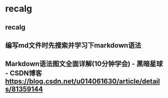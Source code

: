 # recalg
## recalg
## 编写md文件时先搜索并学习下markdown语法   
## Markdown语法图文全面详解(10分钟学会) - 黑暗星球 - CSDN博客  https://blog.csdn.net/u014061630/article/details/81359144
